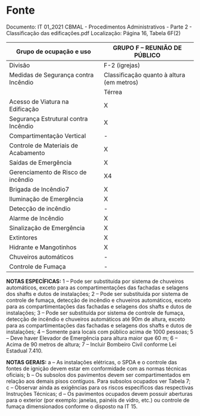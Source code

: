 # Fonte
Documento: IT 01_2021 CBMAL - Procedimentos Administrativos - Parte 2 - Classificação das edificações.pdf
Localização: Página 16, Tabela 6F(2)

| Grupo de ocupação e uso | GRUPO F – REUNIÃO DE PÚBLICO |
|---|---|
| Divisão | F-2 (igrejas) |
| Medidas de Segurança contra Incêndio | Classificação quanto à altura (em metros) |
|  | Térrea | H ≤ 6 | 6 < H ≤ 12 | 12 < H ≤ 23 | 23 < H ≤ 30 | Acima de 30 |
| Acesso de Viatura na Edificação | X | X | X | X | X | X |
| Segurança Estrutural contra Incêndio | X | X | X | X | X | X |
| Compartimentação Vertical | - | - | - | X1 | X2 | X3 |
| Controle de Materiais de Acabamento | X | X | X | X | X | X |
| Saídas de Emergência | X | X | X | X | X | X5 |
| Gerenciamento de Risco de incêndio | X4 | X4 | X4 | X4 | X4 | X4 |
| Brigada de Incêndio7 | X | X | X | X | X | X |
| Iluminação de Emergência | X | X | X | X | X | X |
| Detecção de incêndio | - | - | - | X | X | X |
| Alarme de Incêndio | X | X | X | X | X | X |
| Sinalização de Emergência | X | X | X | X | X | X |
| Extintores | X | X | X | X | X | X |
| Hidrante e Mangotinhos | X | X | X | X | X | X |
| Chuveiros automáticos | - | - | - | - | - | - |
| Controle de Fumaça | - | - | - | - | - | X6 |

**NOTAS ESPECÍFICAS:**
1 – Pode ser substituída por sistema de chuveiros automáticos, exceto para as compartimentações das fachadas e selagens dos shafts e dutos de instalações;
2 – Pode ser substituída por sistema de controle de fumaça, detecção de incêndio e chuveiros automáticos, exceto para as compartimentações das fachadas e selagens dos shafts e dutos de instalações;
3 – Pode ser substituída por sistema de controle de fumaça, detecção de incêndio e chuveiros automáticos até 90m de altura, exceto para as compartimentações das fachadas e selagens dos shafts e dutos de instalações;
4 – Somente para locais com público acima de 1000 pessoas;
5 – Deve haver Elevador de Emergência para altura maior que 60 m;
6 – Acima de 90 metros de altura;
7 – Incluir Bombeiro Civil conforme Lei Estadual 7.410.

**NOTAS GERAIS:**
a – As instalações elétricas, o SPDA e o controle das fontes de ignição devem estar em conformidade com as normas técnicas oficiais;
b – Os subsolos dos pavimentos devem ser compartimentados em relação aos demais pisos contíguos. Para subsolos ocupados ver Tabela 7;
c – Observar ainda as exigências para os riscos específicos das respectivas Instruções Técnicas;
d – Os pavimentos ocupados devem possuir aberturas para o exterior (por exemplo: janelas, painéis de vidro, etc.) ou controle de fumaça dimensionados conforme o disposto na IT 15.